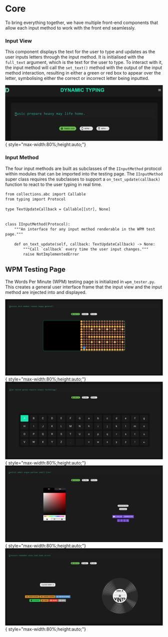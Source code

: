 # Core
To bring everything together, we have multiple front-end components that allow each input method to work with the front end seamlessly.

### Input View
This component displays the text for the user to type and updates as the user inputs letters through the input method. It is initialised with the `full_text` argument, which is the text for the user to type. To interact with it, the input method will call the `set_text()` method with the output of the input method interaction, resulting in either a green or red box to appear over the letter, symbolising either the correct or incorrect letter being inputted.

![image](./assets/images/core/input_view.png){ style="max-width:80%;height:auto;"}

### Input Method
The four input methods are built as subclasses of the `IInputMethod` protocol within modules that can be imported into the testing page. The `IInputMethod` super class requires the subclasses to support a `on_text_update(callback)` function to react to the user typing in real time.

    from collections.abc import Callable
    from typing import Protocol

    type TextUpdateCallback = Callable[[str], None]


    class IInputMethod(Protocol):
        """An interface for any input method renderable in the WPM test page."""

        def on_text_update(self, callback: TextUpdateCallback) -> None:
            """Call `callback` every time the user input changes."""
            raise NotImplementedError

## WPM Testing Page
The Words Per Minute (WPM) testing page is initialized in `wpm_tester.py`. This creates a general user interface frame that the input view and the input method are injected into and displayed.

![image](./assets/images/core/platform.png){ style="max-width:80%;height:auto;"}
![image](./assets/images/core/keyboard.png){ style="max-width:80%;height:auto;"}
![image](./assets/images/core/color.png){ style="max-width:80%;height:auto;"}
![image](./assets/images/core/audio.png){ style="max-width:80%;height:auto;"}



